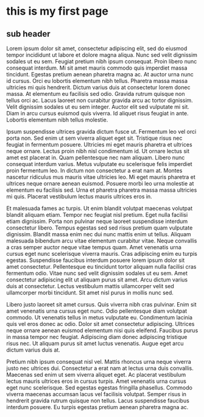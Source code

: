 # this is my first page

## sub header
Lorem ipsum dolor sit amet, consectetur adipiscing elit, sed do eiusmod tempor incididunt ut labore et dolore magna aliqua. Nunc sed velit dignissim sodales ut eu sem. Feugiat pretium nibh ipsum consequat. Proin libero nunc consequat interdum. Mi sit amet mauris commodo quis imperdiet massa tincidunt. Egestas pretium aenean pharetra magna ac. At auctor urna nunc id cursus. Orci eu lobortis elementum nibh tellus. Pharetra massa massa ultricies mi quis hendrerit. Dictum varius duis at consectetur lorem donec massa. At elementum eu facilisis sed odio. Gravida rutrum quisque non tellus orci ac. Lacus laoreet non curabitur gravida arcu ac tortor dignissim. Velit dignissim sodales ut eu sem integer. Auctor elit sed vulputate mi sit. Diam in arcu cursus euismod quis viverra. Id aliquet risus feugiat in ante. Lobortis elementum nibh tellus molestie.

Ipsum suspendisse ultrices gravida dictum fusce ut. Fermentum leo vel orci porta non. Sed enim ut sem viverra aliquet eget sit. Tristique risus nec feugiat in fermentum posuere. Ultricies mi eget mauris pharetra et ultrices neque ornare. Lectus proin nibh nisl condimentum id. Ut ornare lectus sit amet est placerat in. Quam pellentesque nec nam aliquam. Libero nunc consequat interdum varius. Metus vulputate eu scelerisque felis imperdiet proin fermentum leo. In dictum non consectetur a erat nam at. Montes nascetur ridiculus mus mauris vitae ultricies leo. Mi eget mauris pharetra et ultrices neque ornare aenean euismod. Posuere morbi leo urna molestie at elementum eu facilisis sed. Urna et pharetra pharetra massa massa ultricies mi quis. Placerat vestibulum lectus mauris ultrices eros in.

Et malesuada fames ac turpis. Ut enim blandit volutpat maecenas volutpat blandit aliquam etiam. Tempor nec feugiat nisl pretium. Eget nulla facilisi etiam dignissim. Porta non pulvinar neque laoreet suspendisse interdum consectetur libero. Tempus egestas sed sed risus pretium quam vulputate dignissim. Blandit massa enim nec dui nunc mattis enim ut tellus. Aliquam malesuada bibendum arcu vitae elementum curabitur vitae. Neque convallis a cras semper auctor neque vitae tempus quam. Amet venenatis urna cursus eget nunc scelerisque viverra mauris. Cras adipiscing enim eu turpis egestas. Suspendisse faucibus interdum posuere lorem ipsum dolor sit amet consectetur. Pellentesque eu tincidunt tortor aliquam nulla facilisi cras fermentum odio. Vitae nunc sed velit dignissim sodales ut eu sem. Amet consectetur adipiscing elit ut aliquam purus sit amet. Arcu dictum varius duis at consectetur. Lectus vestibulum mattis ullamcorper velit sed ullamcorper morbi tincidunt. Sit amet nisl purus in mollis nunc sed.

Libero justo laoreet sit amet cursus. Quis viverra nibh cras pulvinar. Enim sit amet venenatis urna cursus eget nunc. Odio pellentesque diam volutpat commodo. Ut venenatis tellus in metus vulputate eu. Condimentum lacinia quis vel eros donec ac odio. Dolor sit amet consectetur adipiscing. Ultrices neque ornare aenean euismod elementum nisi quis eleifend. Faucibus purus in massa tempor nec feugiat. Adipiscing diam donec adipiscing tristique risus nec. Ut aliquam purus sit amet luctus venenatis. Augue eget arcu dictum varius duis at.

Pretium nibh ipsum consequat nisl vel. Mattis rhoncus urna neque viverra justo nec ultrices dui. Consectetur a erat nam at lectus urna duis convallis. Maecenas sed enim ut sem viverra aliquet eget. Ac placerat vestibulum lectus mauris ultrices eros in cursus turpis. Amet venenatis urna cursus eget nunc scelerisque. Sed egestas egestas fringilla phasellus. Commodo viverra maecenas accumsan lacus vel facilisis volutpat. Semper risus in hendrerit gravida rutrum quisque non tellus. Lacus suspendisse faucibus interdum posuere. Eu turpis egestas pretium aenean pharetra magna ac.